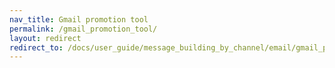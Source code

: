 ```yaml
---
nav_title: Gmail promotion tool
permalink: /gmail_promotion_tool/
layout: redirect
redirect_to: /docs/user_guide/message_building_by_channel/email/gmail_promotions_tab/
---
```

